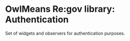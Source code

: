 # OwlMeans Re:gov library: Authentication

Set of widgets and observers for authentication purposes.
